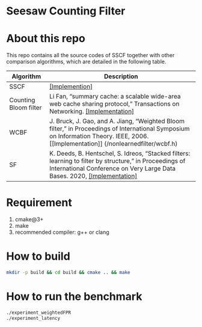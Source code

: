 # Seesaw Counting Filter

# About this repo
This repo contains all the source codes of SSCF together with other comparison algorithms, which are detailed in the following table.

|Algorithm| Description|
|----|----|
|SSCF|[[Implemention]](./SSCF/SeesawCF.h)|
|Counting Bloom filter|Li Fan, “summary cache: a scalable wide-area web cache sharing protocol,” Transactions on Networking. [[Implementation]](/nonlearnedfilter/countingBloom.h)|
|WCBF|J. Bruck, J. Gao, and A. Jiang, “Weighted Bloom filter,” in Proceedings of International Symposium on Information Theory. IEEE, 2006. [[Implementation]] (/nonlearnedfilter/wcbf.h)|
|SF|K. Deeds, B. Hentschel, S. Idreos, “Stacked filters: learning to filter by structure,” in Proceedings of International Conference on Very Large Data Bases. 2020, [[Implementation]](/nonlearnedfilter/stackedfilter/)|

# Requirement 
   1. cmake@3+
   2. make
   3. recommended compiler: g++ or clang
# How to build
```bash
mkdir -p build && cd build && cmake .. && make
```
# How to run the benchmark
```bash
./experiment_weightedFPR
./experiment_latency
```


